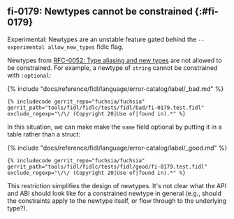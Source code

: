 ## fi-0179: Newtypes cannot be constrained {:#fi-0179}

Experimental: Newtypes are an unstable feature gated behind the
`--experimental allow_new_types` fidlc flag.

Newtypes from [RFC-0052: Type aliasing and new types][0179-rfc-0052] are not
allowed to be constrained. For example, a newtype of `string` cannot be
constrained with `:optional`:

{% include "docs/reference/fidl/language/error-catalog/label/_bad.md" %}

```fidl
{% includecode gerrit_repo="fuchsia/fuchsia" gerrit_path="tools/fidl/fidlc/tests/fidl/bad/fi-0179.test.fidl" exclude_regexp="\/\/ (Copyright 20|Use of|found in).*" %}
```

In this situation, we can make make the `name` field optional by putting it in a
table rather than a struct:

{% include "docs/reference/fidl/language/error-catalog/label/_good.md" %}

```fidl
{% includecode gerrit_repo="fuchsia/fuchsia" gerrit_path="tools/fidl/fidlc/tests/fidl/good/fi-0179.test.fidl" exclude_regexp="\/\/ (Copyright 20|Use of|found in).*" %}
```

This restriction simplifies the design of newtypes. It's not clear what the API
and ABI should look like for a constrained newtype in general (e.g., should the
constraints apply to the newtype itself, or flow through to the underlying
type?).

[0179-rfc-0052]: /contribute/governance/rfcs/0052_type_aliasing_named_types.md
